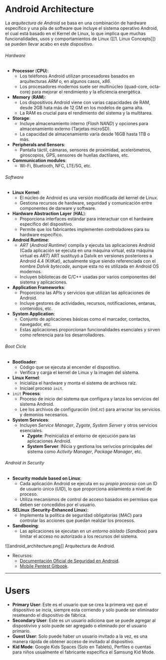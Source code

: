 # Android Architecture

La *arquitectura de Android* se basa en una combinación de hardware específico y una píla de software que incluye el sistema operativo Android, el cual está basado en el Kernel de Linux, lo que implica que muchas funcionalidades, usos y comportamientos de Linux ([[1. Linux Concepts]]) se pueden llevar acabo en este dispositivo.
###### Hardware

- **Processor** (**CPU**):
	- Los teléfonos Android utilizan procesadores basados en arquitecturas *ARM* o, en algunos casos, *x86*.
	- Los procesadores modernos suele ser multinúcleo (quad-core, octa-core) para mejorar el rendimiento y la eficiencia energética.
- **Memory** (**RAM**):
	- Los dispositivos Android viene con varias capacidades de RAM, desde 2GB hata más de 12 GM en los modelos de gama alta.
	- La RAM es crucial para el rendimiento del sistema y la multitarea.
- **Storage**:
	- Incluye almacenamiento interno (*Flash NAND*) y opciones para almacenamiento externo (Tarjetas microSD).
	- La capacidad de almacenamiento varía desde 16GB hasta 1TB o más.
- **Peripherals and Sensors**:
	- Pantalla táctil, cámaras, sensores de proximidad, acelerómetros, giroscopios, GPS, sensores de huellas dactilares, etc.
- **Communication modules**:
	- Wi-Fi, Bluetooth, NFC, LTE/5G, etc.
###### Software

- **Linux Kernel**:
	- El núcleo de Android es una versión modificada del kernel de Linux.
	-  Gestiona recursos de hardware, seguridad y comunicación entre componentes de darware y software.
- **Hardware Abstraction Layer** (**HAL**):
	- Proporciona interfaces estándar para interactuar con el hardware específico del dispositivo.
	- Permite que los fabricantes implementen controladores para su hardware específico.
- **Android Runtime**:
	- *ART* (*Android Runtime*) compila y ejecuta las aplicaciones Android (Cada aplicación se ejecuta en una máquina virtual, esta máquina virtual es *ART*) ART sustituyó a Dalvik en versiones posteriores a Android 4.4 (KitKat), actualmente sigue siendo referenciada con el nombre *Dalvik bytecode*, aunque esta no es utilizada en Android OS modernos.
	- Incluyen bibliotecas de C/C++ usadas por varios componentes del sistema y aplicaciones.
- **Application Frameworks**:
	- Proporciona las APIs y servicios que utilizan las aplicaciones de Android.
	- Incluye gestores de actividades, recursos, notificaciones, entanas, contenidos, etc.
- **System Application**:
	- Conjunto de aplicaciones básicas como el marcador, contactos, navegador, etc.
	- Estas aplicaciones proporcionan funcionalidades esenciales y sirven como referencia para los desarrolladores.
###### Boot Cicle 

- **Bootloader**:
	- Código que se ejecuta al encender el dispositivo.
	- Verifica y carga el kernel de Linux y la imagen del sistema.
- **Linux Kernel**:
	- Inicializa el hardware y monta el sistema de archivos raíz.
	- Iniciael proceso `init`.
- `init` **Process**:
	- Proceso de inicio del sistema que configura y lanza los servicios del sistema Android.
	- Lee los archivos de configuración (*init.rc*) para arracnar los servicios y demonios necesarios.
- **System Services**:
	- Incluyen *Service Manager*, *Zygote*, *System Server* y otros servicios esenciales.
		- **Zygote**: Preinicializa el entorno de ejecución para las aplicaciones Android.
		- **System Server**: INicia y gestiona los serivcios principales del sistema como *Activity Manager*, *Package Manager*, etc.
###### Android in Security

- **Security module based on Linux**:
	- Cada aplicación Android se ejecuta en *su propio proceso* con un ID de usuario único (*UID*), lo que proporciona aislamiento a nivel de proceso.
	- Utiliza mecanismos de control de acceso basados en permisos que deben ser concedidos por el usuario.
- **SELinux** (**Security-Enhanced Linux**):
	- Implementa la política de seguridad obligatorias (*MAC*) para controlar las acciones que puedan realizar los procesos.
- **Sandboxing**:
	- Las aplicaciones se ejecutan en un *entorno aislado* (*Sandbox*) para limitar el acceso no autorizado a los recursos del sistema.

![[android_architecture.png]]
Arquitectura de Android.


- Recursos: 
	- [Documentación Oficial de Seguridad en Android](https://source.android.com/docs/security/overview/app-security). 
	- [Mobile Pentest Gitbook](https://mobile-security.gitbook.io/mobile-security-testing-guide/android-testing-guide/0x05a-platform-overview).

----
# Users

- **Primary User**: Este es el usuario que se crea la primera vez que el dispositivo se incia, siempre esta corriendo y solo puede ser eliminador reseteando el dispositivo de fábrica.
- **Secondary User**: Este es un usuario adiciona que se puede agregar al dispostivivo y solo puede ser agregado o eliminado por el usuario primario.
- **Guest User**: Solo puede haber un usuario invitado a la vez, es una manera rápida de obtener acceso de invitado al dispositivo.
- **Kid Mode**: Google Kids Spaces (Solo en Tablets), Perfiles o cuentas para niños usualmente el fabricante específica el Samsung Kid Mode.